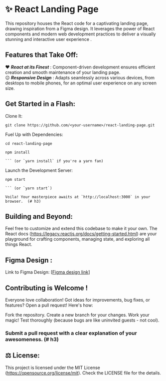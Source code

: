 # ✨ React Landing Page 

This repository houses the React code for a captivating landing page, drawing inspiration from a Figma design. It leverages the power of React components and modern web development practices to deliver a visually stunning and interactive user experience .

##  **Features that Take Off:** 

❤️ ***React at its Finest*** : Component-driven development ensures efficient creation and smooth maintenance of your landing page.<br>
😉 ***Responsive Design*** : Adapts seamlessly across various devices, from desktops to mobile phones, for an optimal user experience on 
   any screen size.

## **Get Started in a Flash**: 

Clone It:
```
git clone https://github.com/<your-username>/react-landing-page.git

```
Fuel Up with Dependencies:
```
cd react-landing-page

npm install

``` (or `yarn install` if you're a yarn fan)
```

Launch the Development Server:
```
npm start

``` (or `yarn start`)

Voila! Your masterpiece awaits at `http://localhost:3000` in your browser.  (# h3)
```
## Building and Beyond: 

Feel free to customize and extend this codebase to make it your own. The React docs (https://legacy.reactjs.org/docs/getting-started.html) are your playground for crafting components, managing state, and exploring all things React.

## **Figma Design :**  

Link to Figma Design: [[Figma design link](https://www.figma.com/design/U3fbBz1PDZQsOgNchfOMhd/Responsive-Landing-Page-Design-%7C-Website-Home-Page-Design-%7C-Agency-Website-UI-Design-(Community)?node-id=1-2&t=IrovNtNJ9Qr9EqNW-1)] 

## **Contributing is Welcome !** 

Everyone love collaboration! Got ideas for improvements, bug fixes, or features? Open a pull request! Here's how:

Fork the repository.
Create a new branch for your changes.
Work your magic!
Test thoroughly (because bugs are like uninvited guests - not cool).

### Submit a pull request with a clear explanation of your awesomeness. (# h3)
## ⚖️ License:  

This project is licensed under the MIT License (https://opensource.org/license/mit). Check the LICENSE file for the details. 

